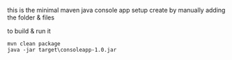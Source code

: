 this is the minimal maven java console app setup
create by manually adding the folder & files

to build & run it
```
mvn clean package
java -jar target\consoleapp-1.0.jar
```
